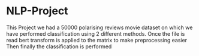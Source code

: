 # NLP-Project
This Project we had a 50000 polarising reviews movie dataset on which we have performed classification using 2 different methods.
Once the file is read bert transform is applied to the matrix to make preprocessing easier
Then finally the classification is performed
